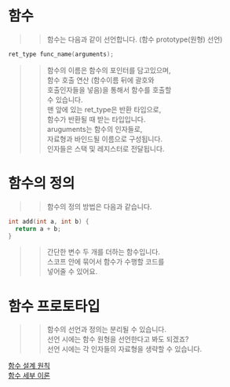 # 함수

>> 함수는 다음과 같이 선언합니다.  (함수 prototype(원형) 선언)
```C
ret_type func_name(arguments);        
```
>> 함수의 이름은 함수의 포인터를 담고있으며,    
>> 함수 호출 연산 (함수이름 뒤에 괄호와  
>> 호출인자들을 넣음)을 통해서 함수를 호출할   
>> 수 있습니다.  
>> 맨 앞에 있는 ret_type은 반환 타입으로,   
>> 함수가 반환될 때 받는 타입입니다.  
>> aruguments는 함수의 인자들로,  
>> 자료형과 바인드될 이름으로 구성됩니다.  
>> 인자들은 스택 및 레지스터로 전달됩니다.  

# 함수의 정의
>> 함수의 정의 방법은 다음과 같습니다.
```C
int add(int a, int b) {
  return a + b;
}
```
>> 간단한 변수 두 개를 더하는 함수입니다.   
>> 스코프 안에 묶어서 함수가 수행할 코드를  
>> 넣어줄 수 있어요.  

# 함수 프로토타입
>> 함수의 선언과 정의는 분리될 수 있습니다.  
>> 선언 시에는 함수 원형을 선언한다고 봐도 되겠죠?  
>> 선언 시에는 각 인자들의 자료형을 생략할 수 있습니다.    


[함수 설계 원칙](https://github.com/Nighthom/Files/blob/main/Study/C/lesson/%ED%95%A8%EC%88%98/%ED%95%A8%EC%88%98%EC%84%A4%EA%B3%84%EC%9B%90%EC%B9%99.md)  
[함수 세부 이론]()  
